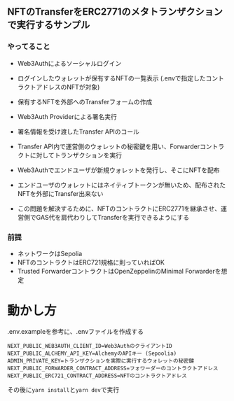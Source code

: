 
## NFTのTransferをERC2771のメタトランザクションで実行するサンプル

### やってること
- Web3Authによるソーシャルログイン
- ログインしたウォレットが保有するNFTの一覧表示 (.envで指定したコントラクトアドレスのNFTが対象)
- 保有するNFTを外部へのTransferフォームの作成
- Web3Auth Providerによる署名実行
- 署名情報を受け渡したTransfer APIのコール
- Transfer API内で運営側のウォレットの秘密鍵を用い、Forwarderコントラクトに対してトランザクションを実行


- Web3Authでエンドユーザが新規ウォレットを発行し、そこにNFTを配布
- エンドユーザのウォレットにはネイティブトークンが無いため、配布されたNFTを外部にTransfer出来ない
- この問題を解決するために、NFTのコントラクトにERC2771を継承させ、運営側でGAS代を肩代わりしてTransferを実行できるようにする

### 前提
- ネットワークはSepolia
- NFTのコントラクトはERC721規格に則っていればOK
- Trusted ForwarderコントラクトはOpenZeppelinのMinimal Forwarderを想定

# 動かし方
.env.exampleを参考に、.envファイルを作成する
```
NEXT_PUBLIC_WEB3AUTH_CLIENT_ID=Web3AuthのクライアントID
NEXT_PUBLIC_ALCHEMY_API_KEY=AlchemyのAPIキー (Sepoolia)
ADMIN_PRIVATE_KEY=トランザクションを実際に実行するウォレットの秘密鍵
NEXT_PUBLIC_FORWARDER_CONTRACT_ADDRESS=フォワーダーのコントラクトアドレス
NEXT_PUBLIC_ERC721_CONTRACT_ADDRESS=NFTのコントラクトアドレス
```

その後に`yarn install`と`yarn dev`で実行